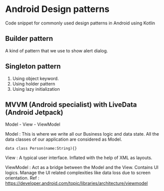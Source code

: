 # Android Design patterns
Code snippet for commonly used design patterns in Android using Kotlin

## Builder pattern
A kind of pattern that we use to show alert dialog.

## Singleton pattern

1. Using object keyword.
2. Using holder pattern
3. Using lazy initialization


## MVVM (Android specialist) with LiveData (Android Jetpack)
Model - View - ViewModel

Model : This is where we write all our Business logic and data state. All the data classes of our application are considered as Model.
```
data class Person(name:String){}
```

View : A typical user interface. Inflated with the help of XML as layouts.

ViewModel : Act as a bridge between the Model and the View. Contains UI logics. Manage the UI related complexities like data loss due to screen orientation.
 Ref : https://developer.android.com/topic/libraries/architecture/viewmodel
